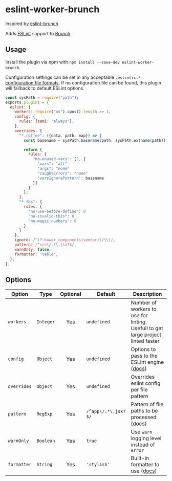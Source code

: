# eslint-worker-brunch

Inspired by [eslint-brunch](https://github.com/brunch/eslint-brunch)

Adds [ESLint](http://eslint.org) support to [Brunch](http://brunch.io).

## Usage
Install the plugin via npm with `npm install --save-dev eslint-worker-brunch`.

Configuration settings can be set in any acceptable `.eslintrc.*` [configuration file formats](http://eslint.org/docs/user-guide/configuring#configuration-file-formats).
If no configuration file can be found, this plugin will fallback to default ESLint options.

```js
const sysPath = require("path");
exports.plugins = {
  eslint: {
    workers: require("os").cpus().length >> 1,
    config: {
      rules: {semi: 'always'},
    },
    overrides: {
      "*.coffee": ({data, path, map}) => {
        const basename = sysPath.basename(path, sysPath.extname(path));

        return {
          rules: {
            "no-unused-vars": [2, {
              "vars": "all"
              "args": "none"
              "caughtErrors": "none"
              "varsIgnorePattern": basename
            }]
          }
        };
      },
      "*.fbs": {
        rules: {
          "no-use-before-define": 0
          "no-invalid-this": 0
          "no-magic-numbers": 0
        }
      }
    },
    ignore: /^(?:bower_components|vendor)[/\\]/,
    pattern: /^src\/.*\.jsx?$/,
    warnOnly: false,
    formatter: 'table',
  },
};
```

## Options

| Option      | Type      | Optional  | Default             | Description                                                                                                 |
|-------------|-----------|:---------:|---------------------|-------------------------------------------------------------------------------------------------------------|
| `workers`   | `Integer` | Yes       | `undefined`         | Number of workers to use for linting. Usefull to get large project linted faster                            |
| `config`    | `Object`  | Yes       | `undefined`         | Options to pass to the ESLint engine ([docs](https://eslint.org/docs/developer-guide/nodejs-api#cliengine)) |
| `overrides` | `Object`  | Yes       | `undefined`         | Overrides eslint config per file pattern                                                                    |
| `pattern`   | `RegExp`  | Yes       | `/^app\/.*\.jsx?$/` | Pattern of file paths to be processed ([docs](http://brunch.io/docs/plugins#property-pattern-))             |
| `warnOnly`  | `Boolean` | Yes       | `true`              | Use `warn` logging level instead of `error`                                                                 |
| `formatter` | `String`  | Yes       | `'stylish'`         | Built-in formatter to use ([docs](https://eslint.org/docs/user-guide/formatters))                           |
